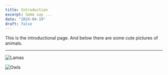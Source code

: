 ```yaml
---
title: Introduction
excerpt: Some say ...
date: "2024-04-19"
draft: false
---
```


This is the introductional page.
And below there are some cute pictures of animals.

---

![Lamas](/uploads/mauro-lima-2ju6hickHo8-unsplash.jpg)

![Owls](/uploads/kevin-charit-MnpzTVoyFXI-unsplash.jpg)

